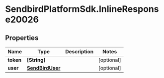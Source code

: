 # SendbirdPlatformSdk.InlineResponse20026

## Properties

Name | Type | Description | Notes
------------ | ------------- | ------------- | -------------
**token** | **[String]** |  | [optional] 
**user** | [**SendBirdUser**](SendBirdUser.md) |  | [optional] 


